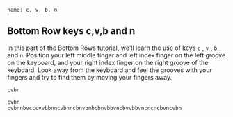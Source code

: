 ﻿
```ngMeta
name: c, v, b, n
```

## Bottom Row keys c,v,b and n

In this part of the Bottom Rows tutorial, we'll learn the use of keys `c` , `v` , `b` and `n`.
Position your left middle finger and left index finger on the left groove on the keyboard, and your right index finger  on the right groove of the keyboard. Look away from the keyboard and feel the grooves with your fingers and try to find them by moving your fingers away.


```trytyping
cvbn
```

```practicetyping
cvbn
cvbnnbvcccvvbbnncvbnncbnvbnbcbnvbbvncbvvbbvncncncbvncvbn
```

